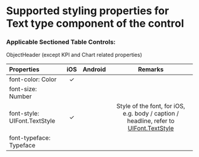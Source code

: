 # Supported styling properties for Text type component of the control

### Applicable Sectioned Table Controls: 
ObjectHeader (except KPI and Chart related properties)

| Properties | iOS | Android | Remarks |
|:---|:---:|:---:|:---:|
| font-color: Color | &check; |  |  |
| font-size: Number |  |  |  |
| font-style: UIFont.TextStyle | &check; |  | Style of the font, for iOS, e.g. body / caption / headline, refer to [UIFont.TextStyle](https://developer.apple.com/documentation/uikit/uifont/textstyle) |
| font-typeface: Typeface |  |  |  |
